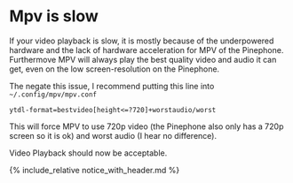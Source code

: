 # Mpv is slow

If your video playback is slow, it is mostly because of the underpowered hardware and the lack of hardware acceleration for MPV of the Pinephone. Furthermove MPV will always play the best quality video and audio it can get, even on the low screen-resolution on the Pinephone.

The negate this issue, I recommend putting this line into `~/.config/mpv/mpv.conf`

```
ytdl-format=bestvideo[height<=?720]+worstaudio/worst
```

This will force MPV to use 720p video (the Pinephone also only has a 720p screen so it is ok) and worst audio (I hear no difference).

Video Playback should now be acceptable.

{% include_relative notice_with_header.md %}
